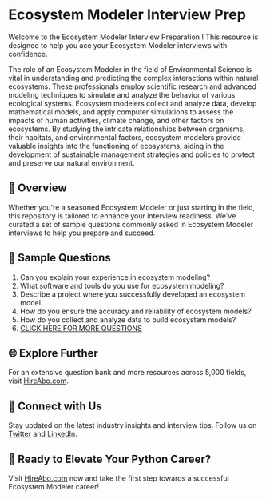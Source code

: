 # Ecosystem Modeler Interview Prep

Welcome to the Ecosystem Modeler Interview Preparation ! This resource is designed to help you ace your Ecosystem Modeler interviews with confidence.

The role of an Ecosystem Modeler in the field of Environmental Science is vital in understanding and predicting the complex interactions within natural ecosystems. These professionals employ scientific research and advanced modeling techniques to simulate and analyze the behavior of various ecological systems. Ecosystem modelers collect and analyze data, develop mathematical models, and apply computer simulations to assess the impacts of human activities, climate change, and other factors on ecosystems. By studying the intricate relationships between organisms, their habitats, and environmental factors, ecosystem modelers provide valuable insights into the functioning of ecosystems, aiding in the development of sustainable management strategies and policies to protect and preserve our natural environment.

## 🚀 Overview

Whether you're a seasoned Ecosystem Modeler or just starting in the field, this repository is tailored to enhance your interview readiness. We've curated a set of sample questions commonly asked in Ecosystem Modeler interviews to help you prepare and succeed.

## 📝 Sample Questions

1. Can you explain your experience in ecosystem modeling?
2. What software and tools do you use for ecosystem modeling?
3. Describe a project where you successfully developed an ecosystem model.
4. How do you ensure the accuracy and reliability of ecosystem models?
5. How do you collect and analyze data to build ecosystem models?
6. [CLICK HERE FOR MORE QUESTIONS](https://hireabo.com/job/5_3_28/Ecosystem%20Modeler)

## 🌐 Explore Further

For an extensive question bank and more resources across 5,000 fields, visit [HireAbo.com](https://www.hireabo.com).

## 📱 Connect with Us

Stay updated on the latest industry insights and interview tips. Follow us on [Twitter](https://twitter.com/hireabo) and [LinkedIn](https://www.linkedin.com/in/hire-abo-3609972a8/).

## 🚀 Ready to Elevate Your Python Career?

Visit [HireAbo.com](https://www.hireabo.com) now and take the first step towards a successful Ecosystem Modeler career!